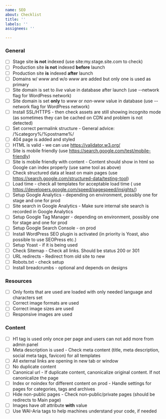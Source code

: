 ```yaml
---
name: SEO
about: Checklist
title: ''
labels: ''
assignees: ''

---
```


### General

- [ ] Stage site **is not** indexed (use site:my.stage.site.com to check)
- [ ] Production site **is not** indexed **before** launch
- [ ] Production site **is** indexed **after** launch
- [ ] Domains w/ _www_ and w/o _www_ are added but only one is used as primary
- [ ] Site domain is set to _live_ value in database after launch (use --network flag for WordPress network)
- [ ] Site domain is set **only** to _www_ or _non-www_ value in database (use --network flag for WordPress network)
- [ ] Install SSL/HTTPS - then check assets are still showing incognito mode (as sometimes they can be cached on CDN and
  problem is not detected)
- [ ] Set correct permalink structure - General advice: /%category%/%postname%/
- [ ] 404 page is added and styled
- [ ] HTML is valid - we can use https://validator.w3.org/
- [ ] Site is mobile friendly (use https://search.google.com/test/mobile-friendly)
- [ ] Site is mobile friendly with content - Content should show in html so Google can index properly (use same tool as
  above)
- [ ] Check structured data at least on main pages (use https://search.google.com/structured-data/testing-tool)
- [ ] Load time - check all templates for acceptable load time (
  use https://developers.google.com/speed/pagespeed/insights/)
- [ ] Setup Google Analytics - depending on environment, possibly one for stage and one for prod
- [ ] Site search in Google Analytics - Make sure internal site search is recorded in Google Analytics
- [ ] Setup Google Tag Manager - depending on environment, possibly one for stage and one for prod
- [ ] Setup Google Search Console - on prod
- [ ] Install WordPress SEO plugin is activated (in priority is Yoast, also possible to use SEOPress etc.)
- [ ] Setup Yoast - if it is being used
- [ ] Check Sitemap - Check all links. Should be status 200 or 301
- [ ] URL redirects - Redirect from old site to new
- [ ] Robots.txt - check setup
- [ ] Install breadcrumbs - optional and depends on designs

### Resources

- [ ] Only fonts that are used are loaded with only needed language and characters set
- [ ] Correct image formats are used
- [ ] Correct image sizes are used
- [ ] Responsive images are used

### Content

- [ ] H1 tag is used only once per page and users can not add more from admin panel
- [ ] Meta description is used - Check meta content (title, meta description, social meta tags, favicon) for all
  templates
- [ ] All external links are opening in new tab or window
- [ ] No duplicate content
- [ ] Canonical url - If duplicate content, canonicalize original content. If not canonicalize the page
- [ ] Index or noindex for different content on prod - Handle settings for pages for categories, tags and archives
- [ ] Hide non-public pages - Check non-public/private pages (should be redirects to Main page)
- [ ] Images have _alt_ attribute **with** value
- [ ] Use WAI-Aria tags to help machines understand your code, if needed
